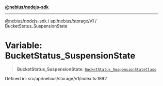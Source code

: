 [**@nebius/nodejs-sdk**](../../../../../README.md)

---

[@nebius/nodejs-sdk](../../../../../README.md) / [api/nebius/storage/v1](../README.md) / BucketStatus_SuspensionState

# Variable: BucketStatus_SuspensionState

> **BucketStatus_SuspensionState**: [`BucketStatus_SuspensionStateClass`](../type-aliases/BucketStatus_SuspensionStateClass.md)

Defined in: src/api/nebius/storage/v1/index.ts:1892
